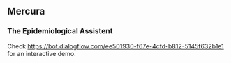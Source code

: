 ## Mercura
### The Epidemiological Assistent


Check 
https://bot.dialogflow.com/ee501930-f67e-4cfd-b812-5145f632b1e1
for an interactive demo.